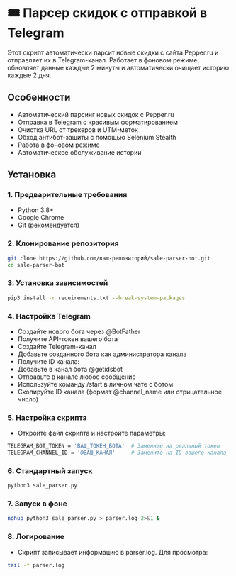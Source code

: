 # 🎟 Парсер скидок с отправкой в Telegram

Этот скрипт автоматически парсит новые скидки с сайта Pepper.ru и отправляет их в Telegram-канал. Работает в фоновом режиме, обновляет данные каждые 2 минуты и автоматически очищает историю каждые 2 дня.

## Особенности
- Автоматический парсинг новых скидок с Pepper.ru
- Отправка в Telegram с красивым форматированием
- Очистка URL от трекеров и UTM-меток
- Обход антибот-защиты с помощью Selenium Stealth
- Работа в фоновом режиме
- Автоматическое обслуживание истории

## Установка

### 1. Предварительные требования
- Python 3.8+
- Google Chrome
- Git (рекомендуется)

### 2. Клонирование репозитория
```bash
git clone https://github.com/ваш-репозиторий/sale-parser-bot.git
cd sale-parser-bot
```

### 3. Установка зависимостей
```bash
pip3 install -r requirements.txt --break-system-packages
```

### 4. Настройка Telegram
- Создайте нового бота через @BotFather
- Получите API-токен вашего бота
- Создайте Telegram-канал
- Добавьте созданного бота как администратора канала
- Получите ID канала:
- Добавьте в канал бота @getidsbot
- Отправьте в канале любое сообщение
- Используйте команду /start в личном чате с ботом
- Скопируйте ID канала (формат @channel_name или отрицательное число)

### 5. Настройка скрипта
- Откройте файл скрипта и настройте параметры:
```bash
TELEGRAM_BOT_TOKEN = 'ВАШ_ТОКЕН_БОТА'  # Замените на реальный токен
TELEGRAM_CHANNEL_ID = '@ВАШ_КАНАЛ'     # Замените на ID вашего канала
```

### 6. Стандартный запуск
```bash
python3 sale_parser.py
```

### 7. Запуск в фоне
```bash
nohup python3 sale_parser.py > parser.log 2>&1 &
```

### 8. Логирование
- Скрипт записывает информацию в parser.log. Для просмотра:
```bash
tail -f parser.log
```
